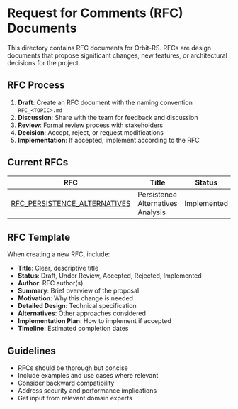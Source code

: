 # Request for Comments (RFC) Documents

This directory contains RFC documents for Orbit-RS. RFCs are design documents that propose significant changes, new features, or architectural decisions for the project.

## RFC Process

1. **Draft**: Create an RFC document with the naming convention `RFC_<TOPIC>.md`
2. **Discussion**: Share with the team for feedback and discussion
3. **Review**: Formal review process with stakeholders
4. **Decision**: Accept, reject, or request modifications
5. **Implementation**: If accepted, implement according to the RFC

## Current RFCs

| RFC | Title | Status | Author |
|-----|-------|--------|---------|
| [RFC_PERSISTENCE_ALTERNATIVES](./RFC_PERSISTENCE_ALTERNATIVES.md) | Persistence Alternatives Analysis | Implemented | Team |

## RFC Template

When creating a new RFC, include:

- **Title**: Clear, descriptive title
- **Status**: Draft, Under Review, Accepted, Rejected, Implemented
- **Author**: RFC author(s)
- **Summary**: Brief overview of the proposal
- **Motivation**: Why this change is needed
- **Detailed Design**: Technical specification
- **Alternatives**: Other approaches considered
- **Implementation Plan**: How to implement if accepted
- **Timeline**: Estimated completion dates

## Guidelines

- RFCs should be thorough but concise
- Include examples and use cases where relevant
- Consider backward compatibility
- Address security and performance implications
- Get input from relevant domain experts